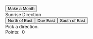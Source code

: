 <html>
<link rel="stylesheet" href="months.css">
<script src="months.js"> </script>
    <body onload="makeMonth()">
        <div class="row text1">
            <div id="month"></div>
        </div>
        <div class="row">
            <div><button id="monthButton">Make a Month</button></div>
        </div>
        <div class="row text2">
            Sunrise Direction
        </div>
        <div>
            <button class="btn" id="neButton" value=2>North of East</button><button class="btn" id="dueEastButton" value=1>Due East</button><button class="btn" id="seButton" value=0>South of East</button>
        </div>
        <div class="text3" id="answer">Pick a direction.
        </div>
        <div class="text4" id="win-loss">Points:&nbsp;&nbsp;<span id="points">0</span>
        </div>
    </body>
</html>
